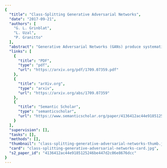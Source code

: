 ```yaml
---
{
  "title": "Class-Splitting Generative Adversarial Networks",
  "date": "2017-09-21",
  "authors": [
    "G. L. Grinblat",
    "L. Uzal",
    "P. Granitto"
  ],
  "abstract": "Generative Adversarial Networks (GANs) produce systematically better quality samples when class label information is provided., i.e. in the conditional GAN setup. This is still observed for the recently proposed Wasserstein GAN formulation which stabilized adversarial training and allows considering high capacity network architectures such as ResNet. In this work we show how to boost conditional GAN by augmenting available class labels. The new classes come from clustering in the representation space learned by the same GAN model. The proposed strategy is also feasible when no class information is available, i.e. in the unsupervised setup. Our generated samples reach state-of-the-art Inception scores for CIFAR-10 and STL-10 datasets in both supervised and unsupervised setup.",
  "links": [
    {
      "title": "PDF",
      "type": "pdf",
      "url": "https://arxiv.org/pdf/1709.07359.pdf"
    },
    {
      "title": "arXiv.org",
      "type": "arxiv",
      "url": "https://arxiv.org/abs/1709.07359"
    },
    {
      "title": "Semantic Scholar",
      "type": "semanticscholar",
      "url": "https://www.semanticscholar.org/paper/4136412ac44e9185125246be447d2c06e8676dcc"
    }
  ],
  "supervision": [],
  "tasks": [],
  "methods": [],
  "thumbnail": "class-splitting-generative-adversarial-networks-thumb.jpg",
  "card": "class-splitting-generative-adversarial-networks-card.jpg",
  "s2_paper_id": "4136412ac44e9185125246be447d2c06e8676dcc"
}
---
```


